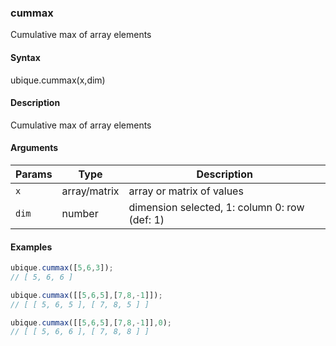 ### cummax

Cumulative max of array elements


#### Syntax

ubique.cummax(x,dim)


#### Description

Cumulative max of array elements  



#### Arguments

|Params|Type|Description
|---------|----|-----------
|`x` | array/matrix | array or matrix of values
|`dim` | number | dimension selected, 1: column 0: row (def: 1)


#### Examples

```js
ubique.cummax([5,6,3]);
// [ 5, 6, 6 ]

ubique.cummax([[5,6,5],[7,8,-1]]);
// [ [ 5, 6, 5 ], [ 7, 8, 5 ] ]

ubique.cummax([[5,6,5],[7,8,-1]],0);
// [ [ 5, 6, 6 ], [ 7, 8, 8 ] ]
```

